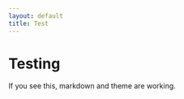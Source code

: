 ```yaml
---
layout: default
title: Test
---
```


<h1>Testing</h1>
<p>If you see this, markdown and theme are working.</p>
